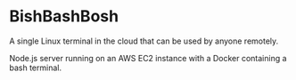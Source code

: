 # BishBashBosh
A single Linux terminal in the cloud that can be used by anyone remotely.

Node.js server running on an AWS EC2 instance with a Docker containing a bash terminal.
